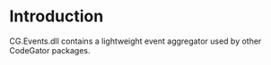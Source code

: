 # Introduction

CG.Events.dll contains a lightweight event aggregator used by other CodeGator packages. 







